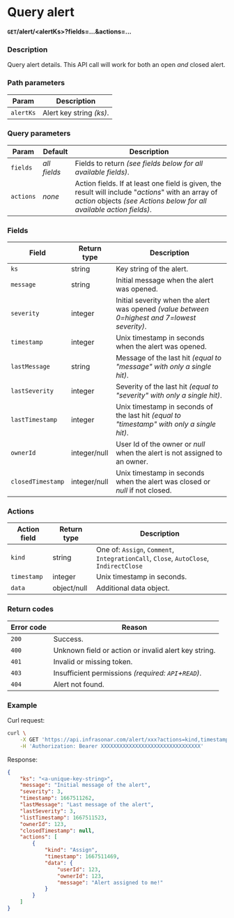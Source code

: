 # Query alert
**`GET`/alert/<alertKs\>?fields=...&actions=...**

### Description
Query alert details. This API call will work for both an open _and_ closed alert.

### Path parameters
Param               | Description
--------------------|-------------
`alertKs`           | Alert key string _(ks)_.

### Query parameters
Param               | Default           | Description
--------------------|-------------------|-------------
`fields`            | _all fields_      | Fields to return _(see fields below for all available fields)_.
`actions`           | _none_            | Action fields. If at least one field is given, the result will include "_actions_" with an array of _action_ objects _(see Actions below for all available action fields)_.

### Fields
Field               | Return type   | Description
--------------------|---------------|-------------
`ks`                | string        | Key string of the alert.
`message`           | string        | Initial message when the alert was opened.
`severity`          | integer       | Initial severity when the alert was opened _(value between 0=highest and 7=lowest severity)_.
`timestamp`         | integer       | Unix timestamp in seconds when the alert was opened.
`lastMessage`       | string        | Message of the last hit _(equal to "message" with only a single hit)_.
`lastSeverity`      | integer       | Severity of the last hit _(equal to "severity" with only a single hit)_.
`lastTimestamp`     | integer       | Unix timestamp in seconds of the last hit _(equal to "timestamp" with only a single hit)_.
`ownerId`           | integer/null  | User Id of the owner or _null_ when the alert is not assigned to an owner.
`closedTimestamp`   | integer/null  | Unix timestamp in seconds when the alert was closed or _null_ if not closed.

### Actions
Action field        | Return type   | Description
--------------------|---------------|-------------
`kind`              | string        | One of: `Assign`, `Comment`, `IntegrationCall`, `Close`, `AutoClose`, `IndirectClose`
`timestamp`         | integer       | Unix timestamp in seconds.
`data`              | object/null   | Additional data object.

### Return codes
Error code  | Reason
------------|--------
`200`       | Success.
`400`       | Unknown field or action or invalid alert key string.
`401`       | Invalid or missing token.
`403`       | Insufficient permissions _(required: `API`+`READ`)_.
`404`       | Alert not found.

### Example
Curl request:
```bash
curl \
    -X GET 'https://api.infrasonar.com/alert/xxx?actions=kind,timestamp,data' \
    -H 'Authorization: Bearer XXXXXXXXXXXXXXXXXXXXXXXXXXXXXXXX'
```

Response:
```json
{
    "ks": "<a-unique-key-string>",
    "message": "Initial message of the alert",
    "severity": 3,
    "timestamp": 1667511262,
    "lastMessage": "Last message of the alert",
    "lastSeverity": 3,
    "listTimestamp": 1667511523,
    "ownerId": 123,
    "closedTimestamp": null,
    "actions": [
        {
            "kind": "Assign",
            "timestamp": 1667511469,
            "data": {
                "userId": 123,
                "ownerId": 123,
                "message": "Alert assigned to me!"
            }
        }
    ]
}
```
